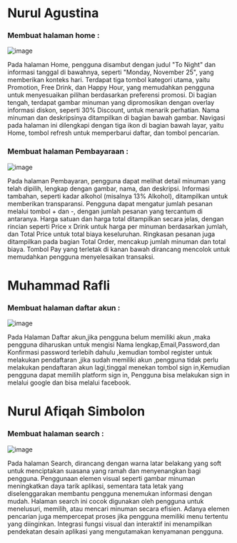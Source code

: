 # Nurul Agustina 
### Membuat halaman home :
![image](https://github.com/user-attachments/assets/ebdd01ab-613d-4d2f-9e70-f95fb37ab4b1)

Pada halaman Home, pengguna disambut dengan judul "To Night" dan informasi tanggal di bawahnya, seperti "Monday, November 25", yang memberikan konteks hari. Terdapat tiga tombol kategori utama, yaitu Promotion, Free Drink, dan Happy Hour, yang memudahkan pengguna untuk menyesuaikan pilihan berdasarkan preferensi promosi. Di bagian tengah, terdapat gambar minuman yang dipromosikan dengan overlay informasi diskon, seperti 30% Discount, untuk menarik perhatian. Nama minuman dan deskripsinya ditampilkan di bagian bawah gambar. Navigasi pada halaman ini dilengkapi dengan tiga ikon di bagian bawah layar, yaitu Home, tombol refresh untuk memperbarui daftar, dan tombol pencarian.

### Membuat halaman Pembayaraan :
![image](https://github.com/user-attachments/assets/3d954bdc-9c20-4ef4-becf-999314ddf898)

Pada halaman Pembayaran, pengguna dapat melihat detail minuman yang telah dipilih, lengkap dengan gambar, nama, dan deskripsi. Informasi tambahan, seperti kadar alkohol (misalnya 13% Alkohol), ditampilkan untuk memberikan transparansi. Pengguna dapat mengatur jumlah pesanan melalui tombol + dan -, dengan jumlah pesanan yang tercantum di antaranya. Harga satuan dan harga total ditampilkan secara jelas, dengan rincian seperti Price x Drink untuk harga per minuman berdasarkan jumlah, dan Total Price untuk total biaya keseluruhan. Ringkasan pesanan juga ditampilkan pada bagian Total Order, mencakup jumlah minuman dan total biaya. Tombol Pay yang terletak di kanan bawah dirancang mencolok untuk memudahkan pengguna menyelesaikan transaksi. 

# Muhammad Rafli 
### Membuat halaman daftar akun :
![image](https://github.com/user-attachments/assets/2c5a024c-c04a-4007-b2c7-24439811c010)

Pada Halaman Daftar akun,jika pengguna belum memiliki akun ,maka pengguna diharuskan untuk mengisi Nama lengkap,Email,Password,dan Konfirmasi password terlebih dahulu ,kemudian tombol register untuk melakukan pendaftaran ,jika sudah memiliki akun ,pengguna tidak perlu melakukan pendaftaran akun lagi,tinggal menekan tombol sign in,Kemudian pengguna dapat memilih platform sign in, Pengguna bisa melakukan sign in melalui google dan bisa melalui facebook. 

# Nurul Afiqah Simbolon
### Membuat halaman search :
![image](https://github.com/user-attachments/assets/3ecbb78a-3b9f-40a5-be9b-00f872305636)

Pada halaman Search, dirancang dengan warna latar belakang yang soft untuk menciptakan suasana yang ramah dan menyenangkan bagi pengguna. Penggunaan elemen visual seperti gambar minuman meningkatkan daya tarik aplikasi, sementara tata letak yang diselenggarakan membantu pengguna menemukan informasi dengan mudah. Halaman search ini cocok digunakan oleh pengguna untuk menelusuri, memilih, atau mencari minuman secara efisien. Adanya elemen pencarian juga mempercepat proses jika pengguna memiliki menu tertentu yang diinginkan. Integrasi fungsi visual dan interaktif ini menampilkan pendekatan desain aplikasi yang mengutamakan kenyamanan pengguna.

